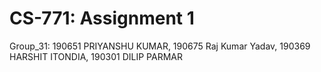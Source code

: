 # CS-771: Assignment 1 

Group_31:
190651 PRIYANSHU KUMAR,
190675 Raj Kumar Yadav,
190369 HARSHIT ITONDIA,
190301 DILIP PARMAR
